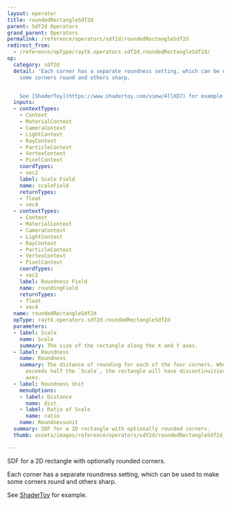 ```yaml
---
layout: operator
title: roundedRectangleSdf2d
parent: Sdf2d Operators
grand_parent: Operators
permalink: /reference/operators/sdf2d/roundedRectangleSdf2d
redirect_from:
  - /reference/opType/raytk.operators.sdf2d.roundedRectangleSdf2d/
op:
  category: sdf2d
  detail: 'Each corner has a separate roundness setting, which can be used to make
    some corners round and others sharp.


    See [ShaderToy](https://www.shadertoy.com/view/4llXD7) for example.'
  inputs:
  - contextTypes:
    - Context
    - MaterialContext
    - CameraContext
    - LightContext
    - RayContext
    - ParticleContext
    - VertexContext
    - PixelContext
    coordTypes:
    - vec2
    label: Scale Field
    name: scaleField
    returnTypes:
    - float
    - vec4
  - contextTypes:
    - Context
    - MaterialContext
    - CameraContext
    - LightContext
    - RayContext
    - ParticleContext
    - VertexContext
    - PixelContext
    coordTypes:
    - vec2
    label: Roundness Field
    name: roundingField
    returnTypes:
    - float
    - vec4
  name: roundedRectangleSdf2d
  opType: raytk.operators.sdf2d.roundedRectangleSdf2d
  parameters:
  - label: Scale
    name: Scale
    summary: The size of the rectangle along the X and Y axes.
  - label: Roundness
    name: Roundness
    summary: The distance of rounding for each of the four corners. When the roundness
      exceeds half the `Scale`, the rectangle will have discontinuities along the
      axes.
  - label: Roundness Unit
    menuOptions:
    - label: Distance
      name: dist
    - label: Ratio of Scale
      name: ratio
    name: Roundnessunit
  summary: SDF for a 2D rectangle with optionally rounded corners.
  thumb: assets/images/reference/operators/sdf2d/roundedRectangleSdf2d_thumb.png

---
```



SDF for a 2D rectangle with optionally rounded corners.

Each corner has a separate roundness setting, which can be used to make some corners round and others sharp.

See [ShaderToy](https://www.shadertoy.com/view/4llXD7) for example.